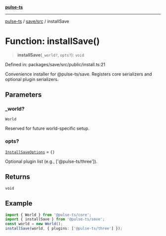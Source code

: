[**pulse-ts**](../../../README.md)

***

[pulse-ts](../../../README.md) / [save/src](../README.md) / installSave

# Function: installSave()

> **installSave**(`_world?`, `opts?`): `void`

Defined in: packages/save/src/public/install.ts:21

Convenience installer for @pulse-ts/save.
Registers core serializers and optional plugin serializers.

## Parameters

### \_world?

`World`

Reserved for future world-specific setup.

### opts?

[`InstallSaveOptions`](../interfaces/InstallSaveOptions.md) = `{}`

Optional plugin list (e.g., ['@pulse-ts/three']).

## Returns

`void`

## Example

```ts
import { World } from '@pulse-ts/core';
import { installSave } from '@pulse-ts/save';
const world = new World();
installSave(world, { plugins: ['@pulse-ts/three'] });
```
